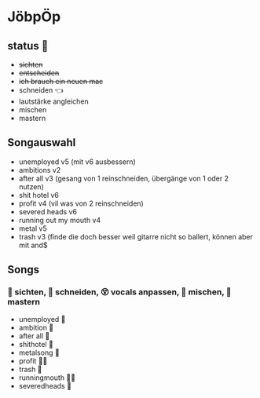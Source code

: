 # JöbpÖp

## status 🔭 

- ~~sichten~~
- ~~entscheiden~~
- ~~ich brauch ein neuen mac~~
- schneiden 👈
- lautstärke angleichen
- mischen
- mastern


## Songauswahl
- unemployed v5 (mit v6 ausbessern)
- ambitions v2
- after all v3 (gesang von 1 reinschneiden, übergänge von 1 oder 2 nutzen)
- shit hotel v6
- profit v4 (vil was von 2 reinschneiden)
- severed heads v6
- running out my mouth v4
- metal v5
- trash v3 (finde die doch besser weil gitarre nicht so ballert, können aber mit and$




## Songs
### 🔭 sichten, 🔪 schneiden, 😵 vocals anpassen, 🍹 mischen, 💅 mastern
- unemployed 🔪
- ambition 🔪
- after all 🔪
- shithotel 🔪
- metalsong 🔪
- profit 🔪😵
- trash 🔪
- runningmouth 🔪😵
- severedheads 🔪

